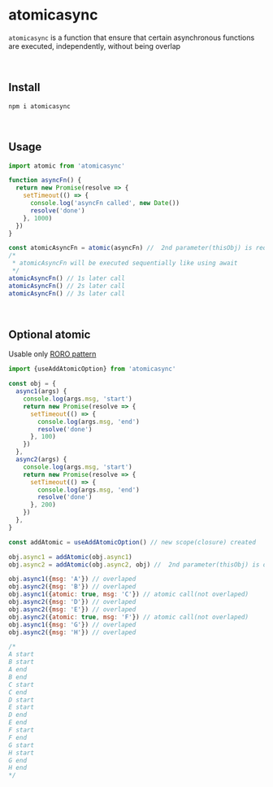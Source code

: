 # atomicasync

`atomicasync` is a function that ensure that certain asynchronous functions are executed, independently, without being overlap

<br>

## Install

```
npm i atomicasync
```

<br>

## Usage

```javascript
import atomic from 'atomicasync'

function asyncFn() {
  return new Promise(resolve => {
    setTimeout(() => {
      console.log('asyncFn called', new Date())
      resolve('done')
    }, 1000)
  })
}

const atomicAsyncFn = atomic(asyncFn) //  2nd parameter(thisObj) is required when asyncFn use `this`
/*
 * atomicAsyncFn will be executed sequentially like using await
 */
atomicAsyncFn() // 1s later call
atomicAsyncFn() // 2s later call
atomicAsyncFn() // 3s later call
```

<br>

## Optional atomic

Usable only [RORO pattern](https://www.freecodecamp.org/news/elegant-patterns-in-modern-javascript-roro-be01e7669cbd/)

```javascript
import {useAddAtomicOption} from 'atomicasync'

const obj = {
  async1(args) {
    console.log(args.msg, 'start')
    return new Promise(resolve => {
      setTimeout(() => {
        console.log(args.msg, 'end')
        resolve('done')
      }, 100)
    })
  },
  async2(args) {
    console.log(args.msg, 'start')
    return new Promise(resolve => {
      setTimeout(() => {
        console.log(args.msg, 'end')
        resolve('done')
      }, 200)
    })
  },
}

const addAtomic = useAddAtomicOption() // new scope(closure) created

obj.async1 = addAtomic(obj.async1)
obj.async2 = addAtomic(obj.async2, obj) //  2nd parameter(thisObj) is optional here, but required when function of 1st parameter use `this` reference

obj.async1({msg: 'A'}) // overlaped
obj.async2({msg: 'B'}) // overlaped
obj.async1({atomic: true, msg: 'C'}) // atomic call(not overlaped)
obj.async2({msg: 'D'}) // overlaped
obj.async2({msg: 'E'}) // overlaped
obj.async2({atomic: true, msg: 'F'}) // atomic call(not overlaped)
obj.async1({msg: 'G'}) // overlaped
obj.async2({msg: 'H'}) // overlaped

/* 
A start
B start
A end
B end
C start
C end
D start
E start
D end
E end
F start
F end
G start
H start
G end
H end
*/
```
